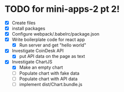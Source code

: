 # TODO for mini-apps-2 pt 2!

- [X] Create files
- [X] install packages
- [X] Configure webpack/.babelrc/package.json
- [X] Write boilerplate code for react app
  - [X] Run server and get "hello world"
- [X] Investigate CoinDesk API
  - [X] put API data on the page as text
- [X] Investigate ChartJS
  - [X] Make an empty chart
  - [ ] Populate chart with fake data
  - [ ] Populate chart with API data
  - [ ] implement dist/Chart.bundle.js
